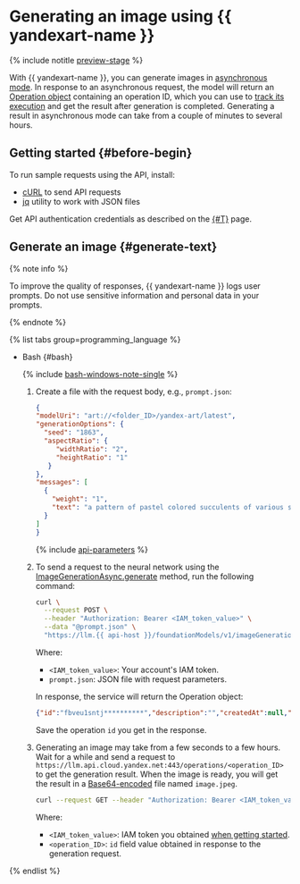 # Generating an image using {{ yandexart-name }}

{% include notitle [preview-stage](../../../_includes/foundation-models/yandexgpt/preview.md) %}

With {{ yandexart-name }}, you can generate images in [asynchronous mode](../../concepts/index.md#working-mode). In response to an asynchronous request, the model will return an [Operation object](../../../api-design-guide/concepts/operation.md) containing an operation ID, which you can use to [track its execution](../../../api-design-guide/concepts/operation.md#monitoring) and get the result after generation is completed. Generating a result in asynchronous mode can take from a couple of minutes to several hours.

## Getting started {#before-begin}

To run sample requests using the API, install:

* [cURL](https://curl.haxx.se) to send API requests
* [jq](https://github.com/jqlang/jq) utility to work with JSON files

Get API authentication credentials as described on the [{#T}](../../api-ref/authentication.md) page.

## Generate an image {#generate-text}

{% note info %}

To improve the quality of responses, {{ yandexart-name }} logs user prompts. Do not use sensitive information and personal data in your prompts.

{% endnote %}

{% list tabs group=programming_language %}

- Bash {#bash}

  {% include [bash-windows-note-single](../../../_includes/translate/bash-windows-note-single.md) %}

  1. Create a file with the request body, e.g., `prompt.json`:

     ```json
     {
     "modelUri": "art://<folder_ID>/yandex-art/latest",
     "generationOptions": {
       "seed": "1863",
       "aspectRatio": {
          "widthRatio": "2",
          "heightRatio": "1"
        }
     },
     "messages": [
       {
         "weight": "1",
         "text": "a pattern of pastel colored succulents of various sorts, hd full wallpaper, sharp focus, many intricate details, picture depth, top view"
       }
     ]
     }
     ```

     {% include [api-parameters](../../../_includes/foundation-models/yandexart/api-parameters.md) %}

  1. To send a request to the neural network using the [ImageGenerationAsync.generate](../../image-generation/api-ref/ImageGenerationAsync/generate.md) method, run the following command:

     ```bash
     curl \
       --request POST \
       --header "Authorization: Bearer <IAM_token_value>" \
       --data "@prompt.json" \
       "https://llm.{{ api-host }}/foundationModels/v1/imageGenerationAsync"
     ```

     Where:

     * `<IAM_token_value>`: Your account's IAM token.
     * `prompt.json`: JSON file with request parameters.

     In response, the service will return the Operation object:

     ```json
     {"id":"fbveu1sntj**********","description":"","createdAt":null,"createdBy":"","modifiedAt":null,"done":false,"metadata":null}
     ```

     Save the operation `id` you get in the response.

  1. Generating an image may take from a few seconds to a few hours. Wait for a while and send a request to `https://llm.api.cloud.yandex.net:443/operations/<operation_ID>` to get the generation result. When the image is ready, you will get the result in a [Base64-encoded](https://en.wikipedia.org/wiki/Base64) file named `image.jpeg`.

     ```bash
     curl --request GET --header "Authorization: Bearer <IAM_token_value>" https://llm.api.cloud.yandex.net:443/operations/<operation_ID> | jq -r '.response | .image' | base64 -d > image.jpeg
     ```

     Where:

     * `<IAM_token_value>`: IAM token you obtained [when getting started](#before-begin).
     * `<operation_ID>`: `id` field value obtained in response to the generation request.

{% endlist %}
